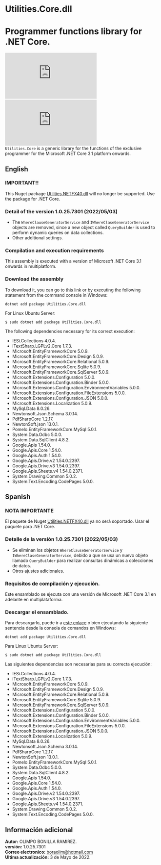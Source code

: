 # Utilities.Core.dll
# Programmer functions library for .NET Core.

[![Nuget](https://img.shields.io/nuget/v/Utilities.Core.dll)](https://www.nuget.org/packages/Utilities.Core.dll/)&nbsp;[![Nuget](https://img.shields.io/nuget/dt/Utilities.Core.dll)](https://www.nuget.org/packages/Utilities.Core.dll/)<br/>
`Utilities.Core` is a generic library for the functions of the exclusive programmer for the Microsoft .NET Core 3.1 platform onwards.

## English

### IMPORTANT!!
This Nuget package <a href="https://www.nuget.org/packages/Utilities.NETFX40.dll/">Utilities.NETFX40.dll</a> will no longer be supported. Use the package for .NET Core.

### Detail of the version 1.0.25.7301 (2022/05/03)
* The `WhereClauseGeneratorService` and `IWhereClaseGeneratorService` objects are removed, since a new object called `QueryBuilder` is used to perform dynamic queries on data collections.
* Other additional settings.

### Compilation and execution requirements
This assembly is executed with a version of Microsoft .NET Core 3.1 onwards in multiplatform.

### Download the assembly
To download it, you can go to <a href="https://www.nuget.org/packages/Utilities.Core.dll/">this link</a> or by executing the following statement from the command console in Windows:
```
dotnet add package Utilities.Core.dll
```
For Linux Ubuntu Server:
```
$ sudo dotnet add package Utilities.Core.dll
```
The following dependencies necessary for its correct execution:
* IESi.Collections 4.0.4.
* iTextSharp.LGPLv2.Core 1.7.3.
* Microsoft.EntityFrameworkCore 5.0.9.
* Microsoft.EntityFrameworkCore.Design 5.0.9.
* Microsoft.EntityFrameworkCore.Relational 5.0.9.
* Microsoft.EntityFrameworkCore.Sqlite 5.0.9.
* Microsoft.EntityFrameworkCore.SqlServer 5.0.9.
* Microsoft.Extensions.Configuration 5.0.0.
* Microsoft.Extensions.Configuration.Binder 5.0.0.
* Microsoft.Extensions.Configuration.EnvironmentVariables 5.0.0.
* Microsoft.Extensions.Configuration.FileExtensions 5.0.0.
* Microsoft.Extensions.Configuration.JSON 5.0.0.
* Microsoft.Extensions.Localization 5.0.9.
* MySql.Data 8.0.26.
* Newtonsoft.Json.Schema 3.0.14.
* PdfSharpCore 1.2.17.
* NewtonSoft.json 13.0.1.
* Pomelo.EntityFrameworkCore.MySql 5.0.1.
* System.Data.Odbc 5.0.0.
* System.Data.SqlClient 4.8.2.
* Google.Apis 1.54.0.
* Google.Apis.Core 1.54.0.
* Google.Apis.Auth 1.54.0.
* Google.Apis.Drive.v2 1.54.0.2397.
* Google.Apis.Drive.v3 1.54.0.2397.
* Google.Apis.Sheets.v4 1.54.0.2371.
* System.Drawing.Common 5.0.2.
* System.Text.Encoding.CodePages 5.0.0.

## Spanish

### NOTA IMPORTANTE
El paquete de Nuget <a href="https://www.nuget.org/packages/Utilities.NETFX40.dll/">Utilities.NETFX40.dll</a> ya no será soportado. Usar el paquete para .NET Core.

### Detalle de la versi&oacute;n 1.0.25.7301 (2022/05/03)
* Se eliminan los objetos `WhereClauseGeneratorService` y `IWhereClaseGeneratorService`, debido a que se usa un nuevo objeto llamado `QueryBuilder` para realizar consultas dinámicas a colecciones de datos.
* Otros ajustes adicionales.

### Requisitos de compilaci&oacute;n y ejecuci&oacute;n.
Este ensamblado se ejecuta con una versi&oacute;n de Microsoft .NET Core 3.1 en adelante en multiplataforma.

### Descargar el ensamblado.
Para descargarlo, puede ir a <a href="https://www.nuget.org/packages/Utilities.Core.dll/">este enlace</a> o bien ejecutando la siguiente sentencia desde la consola de comandos en Windows:
```
dotnet add package Utilities.Core.dll
```
Para Linux Ubuntu Server:
```
$ sudo dotnet add package Utilities.Core.dll
```
Las siguientes dependencias son necesarias para su correcta ejecuci&oacute;n:

* IESi.Collections 4.0.4.
* iTextSharp.LGPLv2.Core 1.7.3.
* Microsoft.EntityFrameworkCore 5.0.9.
* Microsoft.EntityFrameworkCore.Design 5.0.9.
* Microsoft.EntityFrameworkCore.Relational 5.0.9.
* Microsoft.EntityFrameworkCore.Sqlite 5.0.9.
* Microsoft.EntityFrameworkCore.SqlServer 5.0.9.
* Microsoft.Extensions.Configuration 5.0.0.
* Microsoft.Extensions.Configuration.Binder 5.0.0.
* Microsoft.Extensions.Configuration.EnvironmentVariables 5.0.0.
* Microsoft.Extensions.Configuration.FileExtensions 5.0.0.
* Microsoft.Extensions.Configuration.JSON 5.0.0.
* Microsoft.Extensions.Localization 5.0.9.
* MySql.Data 8.0.26.
* Newtonsoft.Json.Schema 3.0.14.
* PdfSharpCore 1.2.17.
* NewtonSoft.json 13.0.1.
* Pomelo.EntityFrameworkCore.MySql 5.0.1.
* System.Data.Odbc 5.0.0.
* System.Data.SqlClient 4.8.2.
* Google.Apis 1.54.0.
* Google.Apis.Core 1.54.0.
* Google.Apis.Auth 1.54.0.
* Google.Apis.Drive.v2 1.54.0.2397.
* Google.Apis.Drive.v3 1.54.0.2397.
* Google.Apis.Sheets.v4 1.54.0.2371.
* System.Drawing.Common 5.0.2.
* System.Text.Encoding.CodePages 5.0.0.

## Información adicional
<strong>Autor:</strong> OLIMPO BONILLA RAMIREZ.<br/>
<strong>versi&oacute;n:</strong> 1.0.25.7301 <br/>
<strong>Correo electronico:</strong> boraolim@hotmail.com <br />
<strong>Ultima actualización:</strong> 3 de Mayo de 2022.
